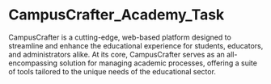 # CampusCrafter_Academy_Task
CampusCrafter is a cutting-edge, web-based platform designed to streamline and enhance the educational experience for students, educators, and administrators alike. At its core, CampusCrafter serves as an all-encompassing solution for managing academic processes, offering a suite of tools tailored to the unique needs of the educational sector.
